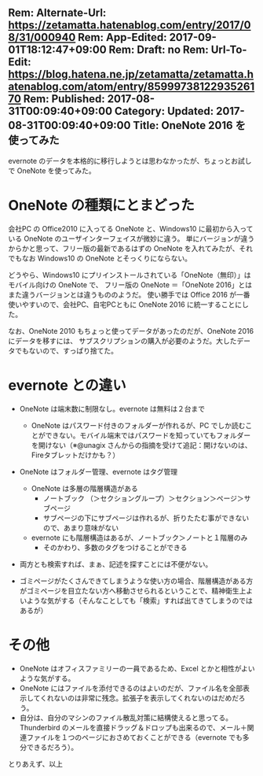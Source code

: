 Rem: Alternate-Url: https://zetamatta.hatenablog.com/entry/2017/08/31/000940
Rem: App-Edited: 2017-09-01T18:12:47+09:00
Rem: Draft: no
Rem: Url-To-Edit: https://blog.hatena.ne.jp/zetamatta/zetamatta.hatenablog.com/atom/entry/8599973812293526170
Rem: Published: 2017-08-31T00:09:40+09:00
Category:
Updated: 2017-08-31T00:09:40+09:00
Title: OneNote 2016 を使ってみた
---
evernote のデータを本格的に移行しようとは思わなかったが、ちょっとお試しで OneNote を使ってみた。

OneNote の種類にとまどった
=================

会社PC の Office2010 に入ってる OneNote と、Windows10 に最初から入っている OneNote のユーザインターフェイスが微妙に違う。
単にバージョンが違うからかと思って、フリー版の最新であるはずの OneNote を入れてみたが、それでもなお Windows10 の OneNote とそっくりにならない。

どうやら、Windows10 にプリインストールされている「OneNote（無印）」はモバイル向けの OneNote で、
フリー版の OneNote ＝「OneNote 2016」とはまた違うバージョンとは違うもののようだ。
使い勝手では Office 2016 が一番使いやすいので、会社PC、自宅PCともに OneNote 2016 に統一することにした。

なお、OneNote 2010 もちょっと使ってデータがあったのだが、OneNote 2016 にデータを移すには、
サブスクリプションの購入が必要のようだ。大したデータでもないので、すっぱり捨てた。

evernote との違い
===========

* OneNote は端末数に制限なし。evernote は無料は２台まで
  * OneNote はパスワード付きのフォルダーが作れるが、PC でしか読むことができない。モバイル端末ではパスワードを知っていてもフォルダーを開けない（※@unagix さんからの指摘を受けて追記：開けないのは、Fireタブレットだけかも？）

* OneNote はフォルダー管理、evernote はタグ管理
  * OneNote は多層の階層構造がある
       * ノートブック （＞セクショングループ）＞セクション＞ページ＞サブページ
       * サブページの下にサブページは作れるが、折りたたむ事ができないので、あまり意味がない
   * evernote にも階層構造はあるが、ノートブック＞ノートと１階層のみ
        * そのかわり、多数のタグをつけることができる

* 両方とも検索すれば、まぁ、記述を探すことには不便がない。
* ゴミページがたくさんできてしまうような使い方の場合、階層構造がある方がゴミページを目立たない方へ移動させられるということで、精神衛生上よいような気がする（そんなことしても「検索」すれば出てきてしまうのではあるが）

その他
====

* OneNote はオフィスファミリーの一員であるため、Excel とかと相性がよいような気がする。
* OneNote にはファイルを添付できるのはよいのだが、ファイル名を全部表示してくれないのは非常に残念。拡張子を表示してくれないのはだめだろう。
* 自分は、自分のマシンのファイル散乱対策に結構使えると思ってる。Thunderbird のメールを直接ドラッグ＆ドロップも出来るので、メール＋関連ファイルを１つのページにおさめておくことができる（evernote でも多分できるだろう）。

とりあえず、以上